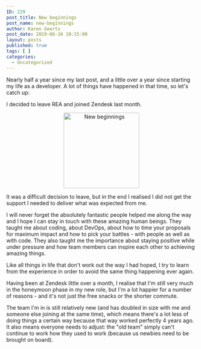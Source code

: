 ```yaml
---
ID: 229
post_title: New beginnings
post_name: new-beginnings
author: Karen Geerts
post_date: 2019-06-16 10:15:00
layout: posts
published: true
tags: [ ]
categories:
  - Uncategorized
---
```


Nearly half a year since my last post, and a little over a year since starting my life as a developer. A lot of things have happened in that time, so let's catch up:

I decided to leave REA and joined Zendesk last month.

<p align="center">
  <img src="https://media.giphy.com/media/xUNd9Cxnig1YK6b9JK/giphy.gif" alt="New beginnings" width="200"/>
</p>


It was a difficult decision to leave, but in the end I realised I did not get the support I needed to deliver what was expected from me. 

I will never forget the absolutely fantastic people helped me along the way and I hope I can stay in touch with these amazing human beings. They taught me about coding, about DevOps, about how to time your proposals for maximum impact and how to pick your battles - with people as well as with code. They also taught me the importance about staying positive while under pressure and how team members can inspire each other to achieving amazing things.

Like all things in life that don't work out the way I had hoped, I try to learn from the experience in order to avoid the same thing happening ever again. 

Having been at Zendesk little over a month, I realise that I'm still very much in the honeymoon phase in my new role, but I'm a lot happier for a number of reasons - and it's not just the free snacks or the shorter commute.

The team I'm in is still relatively new (and has doubled in size with me and someone else joining at the same time), which means there's a lot less of doing things a certain way because that way worked perfectly 4 years ago. It also means everyone needs to adjust: the "old team" simply can't continue to work how they used to work (because us newbies need to be brought on board).
